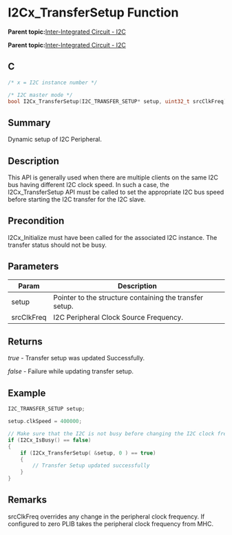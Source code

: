 # I2Cx\_TransferSetup Function

**Parent topic:**[Inter-Integrated Circuit - I2C](GUID-9FF2770C-87B8-47A2-830B-AA9EB23ACFEC.md)

**Parent topic:**[Inter-Integrated Circuit - I2C](GUID-84B7C9F3-533A-4A83-9104-9196F8070FF2.md)

## C

```c
/* x = I2C instance number */

/* I2C master mode */
bool I2Cx_TransferSetup(I2C_TRANSFER_SETUP* setup, uint32_t srcClkFreq)
```

## Summary

Dynamic setup of I2C Peripheral.

## Description

This API is generally used when there are multiple clients on the same I2C bus having different I2C clock speed. In such a case, the I2Cx\_TransferSetup API must be called to set the appropriate I2C bus speed before starting the I2C transfer for the I2C slave.

## Precondition

I2Cx\_Initialize must have been called for the associated I2C instance. The transfer status should not be busy.

## Parameters

|Param|Description|
|-----|-----------|
|setup|Pointer to the structure containing the transfer setup.|
|srcClkFreq|I2C Peripheral Clock Source Frequency.|

## Returns

*true* - Transfer setup was updated Successfully.

*false* - Failure while updating transfer setup.

## Example

```c
I2C_TRANSFER_SETUP setup;

setup.clkSpeed = 400000;

// Make sure that the I2C is not busy before changing the I2C clock frequency
if (I2Cx_IsBusy() == false)
{
    if (I2Cx_TransferSetup( &setup, 0 ) == true)
    {
        // Transfer Setup updated successfully
    }
}
```

## Remarks

srcClkFreq overrides any change in the peripheral clock frequency. If configured to zero PLIB takes the peripheral clock frequency from MHC.

